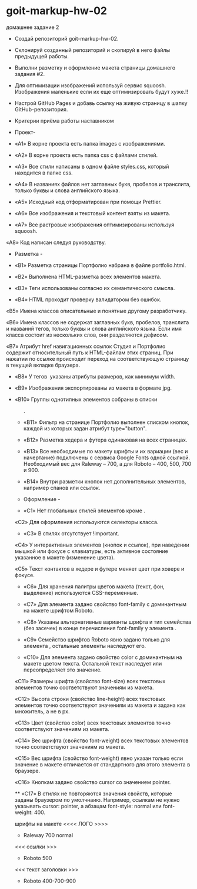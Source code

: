 # goit-markup-hw-02

домашнее задание 2

- Создай репозиторий goit-markup-hw-02.
- Склонируй созданный репозиторий и скопируй в него файлы предыдущей работы.
- Выполни разметку и оформление макета страницы домашнего задания #2.
- Для оптимизации изображений используй сервис squoosh. Изображения маленькие
  если их еще оптимизировать будут хуже.!!
- Настрой GitHub Pages и добавь ссылку на живую страницу в шапку
  GitHub-репозитория.

- Критерии приёма работы наставником

- Проект-
- «A1» В корне проекта есть папка images с изображениями.

- «A2» В корне проекта есть папка css с файлами стилей.

- «A3» Все стили написаны в одном файле styles.css, который находится в папке
  css.

- «A4» В названиях файлов нет заглавных букв, пробелов и транслита, только буквы
  и слова английского языка.

- «A5» Исходный код отформатирован при помощи Prettier.

- «A6» Все изображения и текстовый контент взяты из макета.

- «A7» Все растровые изображения оптимизированы используя squoosh.

«A8» Код написан следуя руководству.

- Разметка -

- «B1» Разметка страницы Портфолио набрана в файле portfolio.html.

- «B2» Выполнена HTML-разметка всех элементов макета.

- «B3» Теги использованы согласно их семантического смысла.

- «B4» HTML проходит проверку валидатором без ошибок.

«B5» Имена классов описательные и понятные другому разработчику.

«B6» Имена классов не содержат заглавных букв, пробелов, транслита и названий
тегов, только буквы и слова английского языка. Если имя класса состоит из
нескольких слов, они разделяются дефисом.

«B7» Атрибут href навигационных ссылок Студия и Портфолио содержит относительный
путь к HTML-файлам этих страниц. При нажатии по ссылке происходит переход на
соответствующую страницу в текущей вкладке браузера.

- «B8» У тегов <img> указаны атрибуты размеров, как минимум width.

- «B9» Изображения экспортированы из макета в формате jpg.

- «B10» Группы однотипных элементов собраны в списки <ul>.

- «B11» Фильтр на странице Портфолио выполнен списком кнопок, каждой из которых
  задан атрибут type="button".

- «B12» Разметка хедера и футера одинаковая на всех страницах.

- «B13» Все необходимые по макету шрифты и их вариации (вес и начертание)
  подключены с сервиса Google Fonts одной ссылкой. Необходимый вес для Raleway –
  700, а для Roboto – 400, 500, 700 и 900.

- «B14» Внутри разметки кнопок нет дополнительных элементов, например спанов или
  ссылок.

- Оформление -
- «C1» Нет глобальных стилей элементов кроме <body>.

«C2» Для оформления используются селекторы класса.

- «C3» В стилях отсутствует !important.

«C4» У интерактивных элементов (кнопок и ссылок), при наведении мышкой или
фокусе с клавиатуры, есть активное состояние указанное в макете (изменение
цвета).

«С5» Текст контактов в хедере и футере меняет цвет при ховере и фокусе.

- «C6» Для хранения палитры цветов макета (текст, фон, выделение) используются
  CSS-переменные.

- «С7» Для элемента <body> задано свойство font-family с доминантным на макете
  шрифтом Roboto.

- «С8» Указаны альтернативные варианты шрифта и тип семейства (без засечек) в
  конце перечисления font-family у элемента <body>.

- «С9» Семейство шрифтов Roboto явно задано только для элемента <body>,
  остальные элементы наследуют его.

- «С10» Для элемента <body> задано свойство color с доминантным на макете цветом
  текста. Остальной текст наследует или переопределяет это значение.

«С11» Размеры шрифта (свойство font-size) всех текстовых элементов точно
соответствуют значениям из макета.

«С12» Высота строки (свойство line-height) всех текстовых элементов точно
соответствуют значениям из макета и задана как множитель, а не в px.

«С13» Цвет (свойство color) всех текстовых элементов точно соответствуют
значениям из макета.

«С14» Вес шрифта (свойство font-weight) всех текстовых элементов точно
соответствуют значениям из макета.

«С15» Вес шрифта (свойство font-weight) явно указан только если значение в
макете отличается от стандартного для этого элемента в браузере.

«С16» Кнопкам задано свойство cursor со значением pointer.

\*\* «С17» В стилях не повторяются значения свойств, которые заданы браузером по
умолчнаию. Например, ссылкам не нужно указывать cursor: pointer, а абзацам
font-style: normal или font-weight: 400.

шрифты на макете <<<< ЛОГО >>>>

- Raleway 700 normal

<<< ссылки >>>

- Roboto 500

<<< текст заголовки >>>

- Roboto 400-700-900
